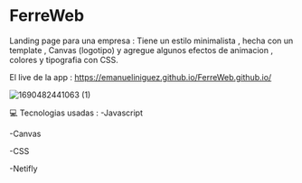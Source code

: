 # FerreWeb 

Landing page para una empresa :
Tiene un estilo minimalista , hecha con un template , Canvas (logotipo) y agregue algunos efectos de animacion , colores y tipografia con CSS. 

El live de la app : https://emanueliniguez.github.io/FerreWeb.github.io/ 

![1690482441063 (1)](https://github.com/EmanuelIniguez/FerreWeb.github.io/assets/84642858/6d15c8d2-38c1-4098-b82c-8669584599c8)


💻 Tecnologias usadas :
-Javascript

-Canvas

-CSS

-Netifly
